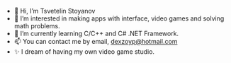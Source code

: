 - 👋 Hi, I’m Tsvetelin Stoyanov
- 👀 I’m interested in making apps with interface, video games and solving math problems.
- 🌱 I’m currently learning C/C++ and C# .NET Framework.
- 📫 You can contact me by email, dexzoyp@hotmail.com
- ✨ I dream of having my own video game studio.

<!---
dexzoyp/dexzoyp is a ✨ special ✨ repository because its `README.md` (this file) appears on your GitHub profile.
You can click the Preview link to take a look at your changes.
--->
